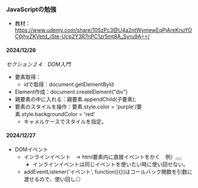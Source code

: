 ### JavaScriptの勉強
- 教材：https://www.udemy.com/share/105zPc3@U4a2ntWymewEqPjAreKnuYOC0jhvZKVetd_jSte-Ucp2Y3R7nPC1zr5mt8A_Svru9A==/

#### 2024/12/26
*セクション２４　DOM入門*
- 要素取得：
  - idで取得：document.getElementById
- Element作成：document.createElement("div")
- 親要素の中に入れる：親要素.appendChild(子要素);
- 要素のスタイルを操作：要素.style.color = 'purple'/要素.style.backgroundColor = 'red'　
  - キャメルケースでスタイルを指定。

#### 2024/12/27
- DOMイベント
  - インラインイベント　→ html要素内に直接イベントをかく　例）<button onclick="alert('クリック！')"></button>
    - インラインイベントは同じイベントを使いたい時に使い回せない。
  - addEventListener('イベント', function(){})はコールバック関数を引数に渡せるので、使い回し◎

